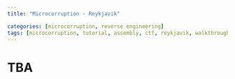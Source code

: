 ```yaml
---
title: "Microcorruption - Reykjavik"

categories: [microcorruption, reverse engineering]
tags: [microcorruption, tutorial, assembly, ctf, reykjavik, walkthrough, debug, buffer overflow]
---
```


# TBA